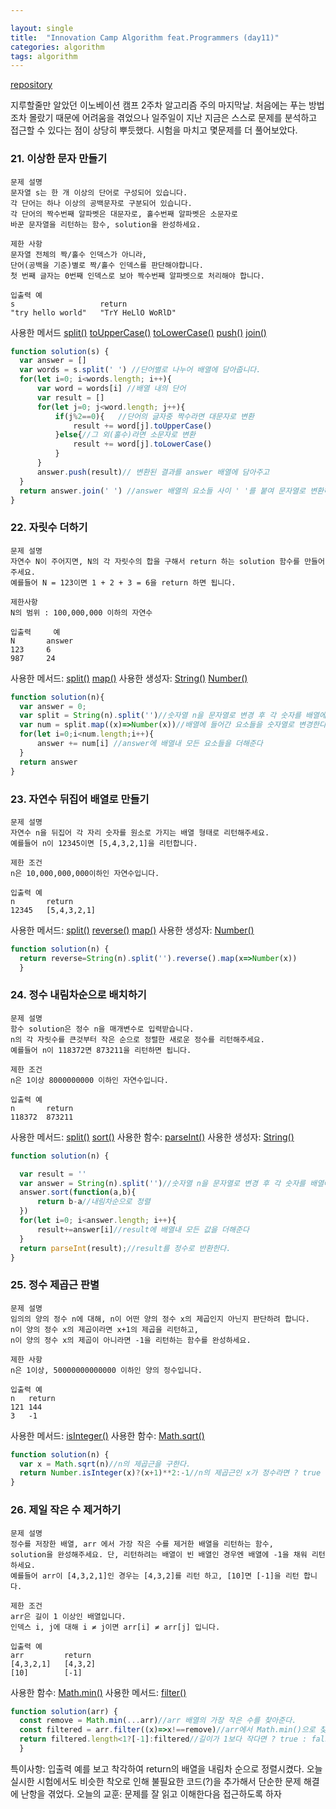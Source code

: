 ```yaml
---

layout: single
title:  "Innovation Camp Algorithm feat.Programmers (day11)"
categories: algorithm
tags: algorithm
---
```


[repository](https://github.com/dan-studio/algorithms)



지루할줄만 알았던 이노베이션 캠프 2주차 알고리즘 주의 마지막날. 
처음에는 푸는 방법조차 몰랐기 때문에 어려움을 겪었으나
일주일이 지난 지금은 스스로 문제를 분석하고 접근할 수 있다는 점이 상당히 뿌듯했다.
시험을 마치고 몇문제를 더 풀어보았다.

### 21. 이상한 문자 만들기

```
문제 설명
문자열 s는 한 개 이상의 단어로 구성되어 있습니다. 
각 단어는 하나 이상의 공백문자로 구분되어 있습니다. 
각 단어의 짝수번째 알파벳은 대문자로, 홀수번째 알파벳은 소문자로 
바꾼 문자열을 리턴하는 함수, solution을 완성하세요.

제한 사항
문자열 전체의 짝/홀수 인덱스가 아니라, 
단어(공백을 기준)별로 짝/홀수 인덱스를 판단해야합니다.
첫 번째 글자는 0번째 인덱스로 보아 짝수번째 알파벳으로 처리해야 합니다.

입출력 예
s					return
"try hello world"	"TrY HeLlO WoRlD"
```
사용한 메서드
[split()](https://developer.mozilla.org/ko/docs/Web/JavaScript/Reference/Global_Objects/String/split)
[toUpperCase()](https://developer.mozilla.org/ko/docs/Web/JavaScript/Reference/Global_Objects/String/toUpperCase)
[toLowerCase()](https://developer.mozilla.org/ko/docs/Web/JavaScript/Reference/Global_Objects/String/toLowerCase)
[push()](https://developer.mozilla.org/ko/docs/Web/JavaScript/Reference/Global_Objects/Array/push)
[join()](https://developer.mozilla.org/ko/docs/Web/JavaScript/Reference/Global_Objects/Array/join)

```js
function solution(s) {
  var answer = []
  var words = s.split(' ') //단어별로 나누어 배열에 담아줍니다.
  for(let i=0; i<words.length; i++){
      var word = words[i] //배열 내의 단어
      var result = []
      for(let j=0; j<word.length; j++){ 
          if(j%2==0){	//단어의 글자중 짝수라면 대문자로 변환
              result += word[j].toUpperCase()
          }else{//그 외(홀수)라면 소문자로 변환
              result += word[j].toLowerCase()
          }
      }
      answer.push(result)// 변환된 결과를 answer 배열에 담아주고
  }
  return answer.join(' ') //answer 배열의 요소들 사이 ' '를 붙여 문자열로 변환해준다.
}
```

### 22. 자릿수 더하기

```
문제 설명
자연수 N이 주어지면, N의 각 자릿수의 합을 구해서 return 하는 solution 함수를 만들어 주세요.
예를들어 N = 123이면 1 + 2 + 3 = 6을 return 하면 됩니다.

제한사항
N의 범위 : 100,000,000 이하의 자연수

입출력		예
N		answer
123		6
987		24

```
사용한 메서드:
[split()](https://developer.mozilla.org/ko/docs/Web/JavaScript/Reference/Global_Objects/String/split)
[map()](https://developer.mozilla.org/ko/docs/Web/JavaScript/Reference/Global_Objects/Array/map)
사용한 생성자:
[String()](https://developer.mozilla.org/ko/docs/Web/JavaScript/Reference/Global_Objects/String#문자열_변환)
[Number()](https://developer.mozilla.org/ko/docs/Web/JavaScript/Reference/Global_Objects/Number/Number)
```js
function solution(n){
  var answer = 0;
  var split = String(n).split('')//숫자열 n을 문자열로 변경 후 각 숫자를 배열에 넣는다.
  var num = split.map((x)=>Number(x))//배열에 들어간 요소들을 숫자열로 변경한다.
  for(let i=0;i<num.length;i++){
      answer += num[i] //answer에 배열내 모든 요소들을 더해준다
  }
  return answer
}
```

### 23. 자연수 뒤집어 배열로 만들기

```
문제 설명
자연수 n을 뒤집어 각 자리 숫자를 원소로 가지는 배열 형태로 리턴해주세요. 
예를들어 n이 12345이면 [5,4,3,2,1]을 리턴합니다.

제한 조건
n은 10,000,000,000이하인 자연수입니다.

입출력 예
n		return
12345	[5,4,3,2,1]
```
사용한 메서드:
[split()](https://developer.mozilla.org/ko/docs/Web/JavaScript/Reference/Global_Objects/String/split)
[reverse()](https://developer.mozilla.org/ko/docs/Web/JavaScript/Reference/Global_Objects/Array/reverse)
[map()](https://developer.mozilla.org/ko/docs/Web/JavaScript/Reference/Global_Objects/Array/map)
사용한 생성자:
[Number()](https://developer.mozilla.org/ko/docs/Web/JavaScript/Reference/Global_Objects/Number/Number)
```js
function solution(n) {
  return reverse=String(n).split('').reverse().map(x=>Number(x))
  }
```

### 24. 정수 내림차순으로 배치하기

```
문제 설명
함수 solution은 정수 n을 매개변수로 입력받습니다. 
n의 각 자릿수를 큰것부터 작은 순으로 정렬한 새로운 정수를 리턴해주세요. 
예를들어 n이 118372면 873211을 리턴하면 됩니다.

제한 조건
n은 1이상 8000000000 이하인 자연수입니다.

입출력 예
n		return
118372	873211
```
사용한 메서드:
[split()](https://developer.mozilla.org/ko/docs/Web/JavaScript/Reference/Global_Objects/String/split)
[sort()](https://developer.mozilla.org/ko/docs/Web/JavaScript/Reference/Global_Objects/Array/sort)
사용한 함수:
[parseInt()](https://developer.mozilla.org/ko/docs/Web/JavaScript/Reference/Global_Objects/parseInt)
사용한 생성자:
[String()](https://developer.mozilla.org/ko/docs/Web/JavaScript/Reference/Global_Objects/String#문자열_변환)
```js
function solution(n) {

  var result = ''
  var answer = String(n).split('')//숫자열 n을 문자열로 변경 후 각 숫자를 배열에 넣는다.
  answer.sort(function(a,b){
      return b-a//내림차순으로 정렬
  })
  for(let i=0; i<answer.length; i++){
      result+=answer[i]//result에 배열내 모든 값을 더해준다
  }
  return parseInt(result);//result를 정수로 반환한다.
}
```

### 25. 정수 제곱근 판별

```
문제 설명
임의의 양의 정수 n에 대해, n이 어떤 양의 정수 x의 제곱인지 아닌지 판단하려 합니다.
n이 양의 정수 x의 제곱이라면 x+1의 제곱을 리턴하고, 
n이 양의 정수 x의 제곱이 아니라면 -1을 리턴하는 함수를 완성하세요.

제한 사항
n은 1이상, 50000000000000 이하인 양의 정수입니다.

입출력 예
n	return
121	144
3	-1
```
사용한 메서드:
[isInteger()](https://developer.mozilla.org/ko/docs/Web/JavaScript/Reference/Global_Objects/Number/isInteger)
사용한 함수:
[Math.sqrt()](https://developer.mozilla.org/ko/docs/Web/JavaScript/Reference/Global_Objects/Math/sqrt)
```js
function solution(n) {
  var x = Math.sqrt(n)//n의 제곱근을 구한다.
  return Number.isInteger(x)?(x+1)**2:-1//n의 제곱근인 x가 정수라면 ? true : false
}
```
### 26. 제일 작은 수 제거하기

```
문제 설명
정수를 저장한 배열, arr 에서 가장 작은 수를 제거한 배열을 리턴하는 함수, 
solution을 완성해주세요. 단, 리턴하려는 배열이 빈 배열인 경우엔 배열에 -1을 채워 리턴하세요. 
예를들어 arr이 [4,3,2,1]인 경우는 [4,3,2]를 리턴 하고, [10]면 [-1]을 리턴 합니다.

제한 조건
arr은 길이 1 이상인 배열입니다.
인덱스 i, j에 대해 i ≠ j이면 arr[i] ≠ arr[j] 입니다.

입출력 예
arr			return
[4,3,2,1]	[4,3,2]
[10]		[-1]
```
사용한 함수:
[Math.min()](https://developer.mozilla.org/ko/docs/Web/JavaScript/Reference/Global_Objects/Math/min)
사용한 메서드:
[filter()](https://developer.mozilla.org/ko/docs/Web/JavaScript/Reference/Global_Objects/Array/filter)
```js
function solution(arr) {
  const remove = Math.min(...arr)//arr 배열의 가장 작은 수를 찾아준다.
  const filtered = arr.filter((x)=>x!==remove)//arr에서 Math.min()으로 찾은 가장 작은 수를 arr에서 제거해준다.
  return filtered.length<1?[-1]:filtered//길이가 1보다 작다면 ? true : false
  }
```
특이사항: 입출력 예를 보고 착각하여 return의 배열을 내림차 순으로 정렬시켰다.
오늘 실시한 시험에서도 비슷한 착오로 인해 불필요한 코드(?)을 추가해서 단순한 문제 해결에 난항을 겪었다. 
오늘의 교훈: 문제를 잘 읽고 이해한다음 접근하도록 하자